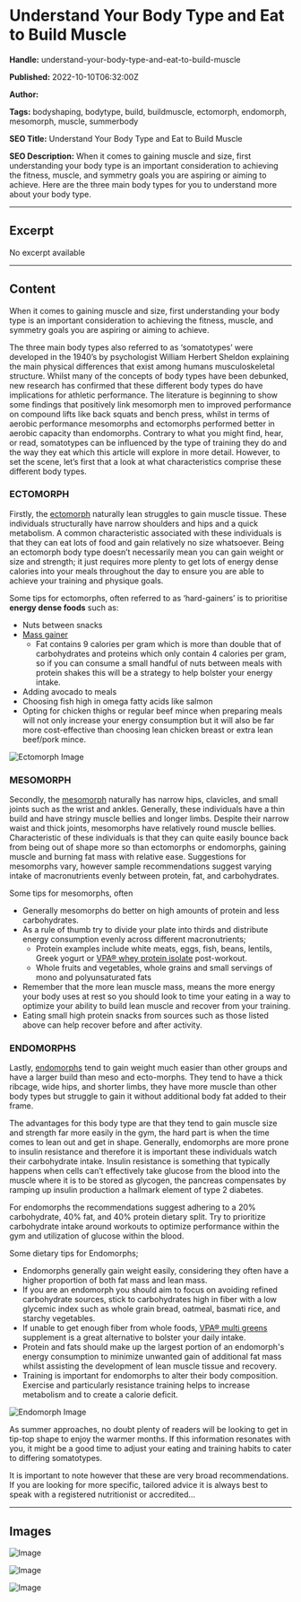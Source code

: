 # Understand Your Body Type and Eat to Build Muscle

**Handle:** understand-your-body-type-and-eat-to-build-muscle

**Published:** 2022-10-10T06:32:00Z

**Author:**  

**Tags:** bodyshaping, bodytype, build, buildmuscle, ectomorph, endomorph, mesomorph, muscle, summerbody

**SEO Title:** Understand Your Body Type and Eat to Build Muscle

**SEO Description:** When it comes to gaining muscle and size, first understanding your body type is an important consideration to achieving the fitness, muscle, and symmetry goals you are aspiring or aiming to achieve.  Here are the three main body types for you to understand more about your body type.

---

## Excerpt

No excerpt available

---

## Content

When it comes to gaining muscle and size, first understanding your body type is an important consideration to achieving the fitness, muscle, and symmetry goals you are aspiring or aiming to achieve.

The three main body types also referred to as ‘somatotypes’ were developed in the 1940’s by psychologist William Herbert Sheldon explaining the main physical differences that exist among humans musculoskeletal structure. Whilst many of the concepts of body types have been debunked, new research has confirmed that these different body types do have implications for athletic performance. The literature is beginning to show some findings that positively link mesomorph men to improved performance on compound lifts like back squats and bench press, whilst in terms of aerobic performance mesomorphs and ectomorphs performed better in aerobic capacity than endomorphs. Contrary to what you might find, hear, or read, somatotypes can be influenced by the type of training they do and the way they eat which this article will explore in more detail. However, to set the scene, let’s first that a look at what characteristics comprise these different body types.

### ECTOMORPH

Firstly, the [ectomorph](https://www.vpa.com.au/blogs/diet-and-nutrition/the-ectomorph-body-type-characteristics-diet-exercise) naturally lean struggles to gain muscle tissue. These individuals structurally have narrow shoulders and hips and a quick metabolism. A common characteristic associated with these individuals is that they can eat lots of food and gain relatively no size whatsoever. Being an ectomorph body type doesn’t necessarily mean you can gain weight or size and strength; it just requires more plenty to get lots of energy dense calories into your meals throughout the day to ensure you are able to achieve your training and physique goals.

Some tips for ectomorphs, often referred to as ‘hard-gainers’ is to prioritise **energy dense foods** such as:
- Nuts between snacks
- [Mass gainer](https://www.vpa.com.au/collections/protein-powder/products/muscle-gainer)
  - Fat contains 9 calories per gram which is more than double that of carbohydrates and proteins which only contain 4 calories per gram, so if you can consume a small handful of nuts between meals with protein shakes this will be a strategy to help bolster your energy intake.
- Adding avocado to meals
- Choosing fish high in omega fatty acids like salmon
- Opting for chicken thighs or regular beef mince when preparing meals will not only increase your energy consumption but it will also be far more cost-effective than choosing lean chicken breast or extra lean beef/pork mince.

![Ectomorph Image](https://i.shgcdn.com/a3c83e27-25ab-4ec8-887a-732594b0c1c2/-/format/auto/-/preview/3000x3000/-/quality/lighter/)

### MESOMORPH

Secondly, the [mesomorph](https://www.vpa.com.au/blogs/diet-and-nutrition/the-mesomorph-body-type-characteristics-diet-exercise) naturally has narrow hips, clavicles, and small joints such as the wrist and ankles. Generally, these individuals have a thin build and have stringy muscle bellies and longer limbs. Despite their narrow waist and thick joints, mesomorphs have relatively round muscle bellies. Characteristic of these individuals is that they can quite easily bounce back from being out of shape more so than ectomorphs or endomorphs, gaining muscle and burning fat mass with relative ease. Suggestions for mesomorphs vary, however sample recommendations suggest varying intake of macronutrients evenly between protein, fat, and carbohydrates.

Some tips for mesomorphs, often
- Generally mesomorphs do better on high amounts of protein and less carbohydrates.
- As a rule of thumb try to divide your plate into thirds and distribute energy consumption evenly across different macronutrients;
  - Protein examples include white meats, eggs, fish, beans, lentils, Greek yogurt or [VPA® whey protein isolate](https://www.vpa.com.au/products/whey-isolate-protein-powder) post-workout.
  - Whole fruits and vegetables, whole grains and small servings of mono and polyunsaturated fats
- Remember that the more lean muscle mass, means the more energy your body uses at rest so you should look to time your eating in a way to optimize your ability to build lean muscle and recover from your training.
- Eating small high protein snacks from sources such as those listed above can help recover before and after activity.

### ENDOMORPHS

Lastly, [endomorphs](https://www.vpa.com.au/blogs/diet-and-nutrition/the-endomorph-body-type-characteristics-diet-exercise) tend to gain weight much easier than other groups and have a larger build than meso and ecto-morphs. They tend to have a thick ribcage, wide hips, and shorter limbs, they have more muscle than other body types but struggle to gain it without additional body fat added to their frame.

The advantages for this body type are that they tend to gain muscle size and strength far more easily in the gym, the hard part is when the time comes to lean out and get in shape. Generally, endomorphs are more prone to insulin resistance and therefore it is important these individuals watch their carbohydrate intake. Insulin resistance is something that typically happens when cells can’t effectively take glucose from the blood into the muscle where it is to be stored as glycogen, the pancreas compensates by ramping up insulin production a hallmark element of type 2 diabetes.

For endomorphs the recommendations suggest adhering to a 20% carbohydrate, 40% fat, and 40% protein dietary split. Try to prioritize carbohydrate intake around workouts to optimize performance within the gym and utilization of glucose within the blood.

Some dietary tips for Endomorphs;
- Endomorphs generally gain weight easily, considering they often have a higher proportion of both fat mass and lean mass.
- If you are an endomorph you should aim to focus on avoiding refined carbohydrate sources, stick to carbohydrates high in fiber with a low glycemic index such as whole grain bread, oatmeal, basmati rice, and starchy vegetables.
- If unable to get enough fiber from whole foods, [VPA® multi greens](https://www.vpa.com.au/products/multi-greens) supplement is a great alternative to bolster your daily intake.
- Protein and fats should make up the largest portion of an endomorph's energy consumption to minimize unwanted gain of additional fat mass whilst assisting the development of lean muscle tissue and recovery.
- Training is important for endomorphs to alter their body composition. Exercise and particularly resistance training helps to increase metabolism and to create a calorie deficit.

![Endomorph Image](https://i.shgcdn.com/f0d3e869-976f-4223-9718-f749aba22d11/-/format/auto/-/preview/3000x3000/-/quality/lighter/)

As summer approaches, no doubt plenty of readers will be looking to get in tip-top shape to enjoy the warmer months. If this information resonates with you, it might be a good time to adjust your eating and training habits to cater to differing somatotypes.

It is important to note however that these are very broad recommendations. If you are looking for more specific, tailored advice it is always best to speak with a registered nutritionist or accredited...

---

## Images

![Image](undefined)

![Image](undefined)

![Image](undefined)

